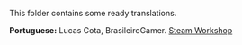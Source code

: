 This folder contains some ready translations.

**Portuguese:** Lucas Cota, BrasileiroGamer. [Steam Workshop](https://steamcommunity.com/sharedfiles/filedetails/?id=860055942)
